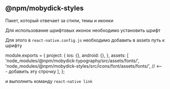 ## @npm/mobydick-styles

Пакет, который отвечает за стили, темы и иконки

Для использование шрифтовых иконок необходимо установить шрифт

Для этого в `react-native.config.js` необходимо добавить в assets путь к шрифту

module.exports = {
  project: {
    ios: {},
    android: {},
  },
    assets: [
    'node_modules/@npm/mobydick-typography/src/assets/fonts/',
    'node_modules/@npm/mobydick-styles/src/icons/font/assets/fonts/', // <--- добавить эту строчку
  ], 
};

и выполнить команду `react-native link`




